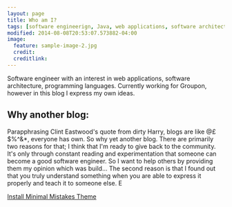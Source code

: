 ```yaml
---
layout: page
title: Who am I?
tags: [software engineerign, Java, web applications, software architecture]
modified: 2014-08-08T20:53:07.573882-04:00
image:
  feature: sample-image-2.jpg
  credit: 
  creditlink: 
---
```


Software engineer with an interest in web applications, software architecture, programming languages. Currently working for Groupon, however in this blog I express my own ideas.

## Why another blog:

Parapphrasing Clint Eastwood's quote from dirty Harry, blogs are like @£$%^&*, everyone has own. So why yet another blog. There are primarily two reasons for that; I think that I'm ready to give back to the community. It's only through constant reading and experimentation that someone can become a good software engineer. So I want to help others by providing them my opinion which was build...
The second reason is that I found out that  you truly understand something when you are able to express it properly and teach it to someone else. E

<a markdown="0" href="{{ site.url }}/theme-setup" class="btn">Install Minimal Mistakes Theme</a>
